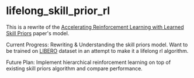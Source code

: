 # lifelong_skill_prior_rl

This is a rewrite of the [Accelerating Reinforcement Learning with Learned Skill Priors](https://clvrai.github.io/spirl/) paper's model. 

Current Progress: Rewriting & Understanding the skill priors model. Want to be trained on [LIBERO](https://libero-project.github.io/datasets) dataset in an attempt to make it a lifelong rl algorithm. 

Future Plan: Implement hierarchical reinforcement learning on top of existing skill priors algorithm and compare performance.
